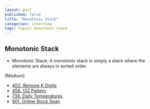 ```yaml
---
layout: post
published: false
title: "Monotonic Stack"
categories: interview
tags: topics monotonic-stack
---
```


## Monotonic Stack

- Monotonic Stack: A monotonic stack is simply a stack where the elements are always in sorted order.

[Medium]
- [402. Remove K Digits](/interview/2023/05/15/remove-k-digits/)
- [456. 132 Pattern](/interview/2023/05/21/132-pattern/)
- [739. Daily Temperatures](/interview/2023/04/16/daily-temperatures/)
- [901. Online Stock Span](/interview/2023/05/23/online-stock-span/)
